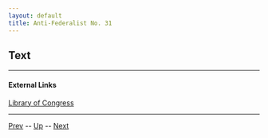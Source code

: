 ```yaml
---
layout: default
title: Anti-Federalist No. 31
---
```


## Text

---
#### External Links
[Library of Congress]()

---

[Prev](30.md) -- [Up](README.md) -- [Next](32.md)
